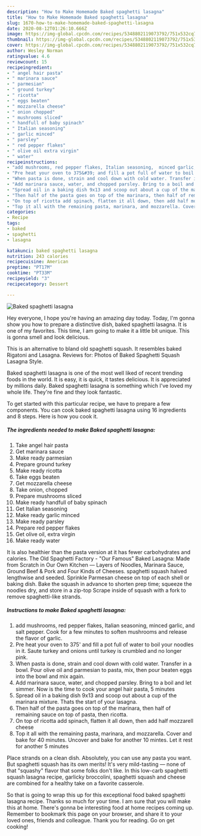 ```yaml
---
description: "How to Make Homemade Baked spaghetti lasagna"
title: "How to Make Homemade Baked spaghetti lasagna"
slug: 1670-how-to-make-homemade-baked-spaghetti-lasagna
date: 2020-08-12T01:26:10.666Z
image: https://img-global.cpcdn.com/recipes/5348802119073792/751x532cq70/baked-spaghetti-lasagna-recipe-main-photo.jpg
thumbnail: https://img-global.cpcdn.com/recipes/5348802119073792/751x532cq70/baked-spaghetti-lasagna-recipe-main-photo.jpg
cover: https://img-global.cpcdn.com/recipes/5348802119073792/751x532cq70/baked-spaghetti-lasagna-recipe-main-photo.jpg
author: Wesley Norman
ratingvalue: 4.6
reviewcount: 15
recipeingredient:
- " angel hair pasta"
- " marinara sauce"
- " parmesian"
- " ground turkey"
- " ricotta"
- " eggs beaten"
- " mozzarella cheese"
- " onion chopped"
- " mushrooms sliced"
- " handfull of baby spinach"
- " Italian seasoning"
- " garlic minced"
- " parsley"
- " red pepper flakes"
- " olive oil extra virgin"
- " water"
recipeinstructions:
- "add mushrooms, red pepper flakes, Italian seasoning,  minced garlic, and salt pepper. Cook for a few minutes to soften mushrooms and release the flavor of garlic."
- "Pre heat your oven to 375&#39; and fill a pot full of water to boil your noodles in it. Saute turkey and onions until turkey is crumbled and no longer pink."
- "When pasta is done, strain and cool down with cold water. Transfer in a bowl. Pour olive oil and parmesian to pasta, mix, then pour beaten eggs into the bowl and mix again."
- "Add marinara sauce, water, and chopped parsley. Bring to a boil and let simmer. Now is the time to cook your angel hair pasta, 5 minutes"
- "Spread oil in a baking dish 9x13 and scoop out about a cup of the marinara mixture. Thats the start of your lasagna."
- "Then half of the pasta goes on top of the marinara, then half of remaining sauce on top of pasta, then ricotta."
- "On top of ricotta add spinach, flatten it all down, then add half mozzarell cheese"
- "Top it all with the remaining pasta, marinara, and mozzarella. Cover and bake for 40 minutes. Uncover and bake for another 10 mintes. Let it rest for another 5 minutes"
categories:
- Recipe
tags:
- baked
- spaghetti
- lasagna

katakunci: baked spaghetti lasagna 
nutrition: 243 calories
recipecuisine: American
preptime: "PT17M"
cooktime: "PT33M"
recipeyield: "3"
recipecategory: Dessert

---
```



![Baked spaghetti lasagna](https://img-global.cpcdn.com/recipes/5348802119073792/751x532cq70/baked-spaghetti-lasagna-recipe-main-photo.jpg)

Hey everyone, I hope you're having an amazing day today. Today, I'm gonna show you how to prepare a distinctive dish, baked spaghetti lasagna. It is one of my favorites. This time, I am going to make it a little bit unique. This is gonna smell and look delicious.

This is an alternative to bland old spaghetti squash. It resembles baked Rigatoni and Lasagna. Reviews for: Photos of Baked Spaghetti Squash Lasagna Style.

Baked spaghetti lasagna is one of the most well liked of recent trending foods in the world. It is easy, it is quick, it tastes delicious. It is appreciated by millions daily. Baked spaghetti lasagna is something which I've loved my whole life. They're fine and they look fantastic.


To get started with this particular recipe, we have to prepare a few components. You can cook baked spaghetti lasagna using 16 ingredients and 8 steps. Here is how you cook it.

<!--inarticleads1-->

##### The ingredients needed to make Baked spaghetti lasagna:

1. Take  angel hair pasta
1. Get  marinara sauce
1. Make ready  parmesian
1. Prepare  ground turkey
1. Make ready  ricotta
1. Take  eggs beaten
1. Get  mozzarella cheese
1. Take  onion, chopped
1. Prepare  mushrooms sliced
1. Make ready  handfull of baby spinach
1. Get  Italian seasoning
1. Make ready  garlic minced
1. Make ready  parsley
1. Prepare  red pepper flakes
1. Get  olive oil, extra virgin
1. Make ready  water


It is also healthier than the pasta version at it has fewer carbohydrates and calories. The Old Spaghetti Factory - &#34;Our Famous&#34; Baked Lasagna: Made from Scratch in Our Own Kitchen — Layers of Noodles, Marinara Sauce, Ground Beef &amp; Pork and Four Kinds of Cheeses. spaghetti squash halved lengthwise and seeded. Sprinkle Parmesan cheese on top of each shell or baking dish. Bake the squash in advance to shorten prep time; squeeze the noodles dry, and store in a zip-top Scrape inside of squash with a fork to remove spaghetti-like strands. 

<!--inarticleads2-->

##### Instructions to make Baked spaghetti lasagna:

1. add mushrooms, red pepper flakes, Italian seasoning,  minced garlic, and salt pepper. Cook for a few minutes to soften mushrooms and release the flavor of garlic.
1. Pre heat your oven to 375&#39; and fill a pot full of water to boil your noodles in it. Saute turkey and onions until turkey is crumbled and no longer pink.
1. When pasta is done, strain and cool down with cold water. Transfer in a bowl. Pour olive oil and parmesian to pasta, mix, then pour beaten eggs into the bowl and mix again.
1. Add marinara sauce, water, and chopped parsley. Bring to a boil and let simmer. Now is the time to cook your angel hair pasta, 5 minutes
1. Spread oil in a baking dish 9x13 and scoop out about a cup of the marinara mixture. Thats the start of your lasagna.
1. Then half of the pasta goes on top of the marinara, then half of remaining sauce on top of pasta, then ricotta.
1. On top of ricotta add spinach, flatten it all down, then add half mozzarell cheese
1. Top it all with the remaining pasta, marinara, and mozzarella. Cover and bake for 40 minutes. Uncover and bake for another 10 mintes. Let it rest for another 5 minutes


Place strands on a clean dish. Absolutely, you can use any pasta you want. But spaghetti squash has its own merits! It&#39;s very mild-tasting — none of that &#34;squashy&#34; flavor that some folks don&#39;t like. In this low-carb spaghetti squash lasagna recipe, garlicky broccolini, spaghetti squash and cheese are combined for a healthy take on a favorite casserole. 

So that is going to wrap this up for this exceptional food baked spaghetti lasagna recipe. Thanks so much for your time. I am sure that you will make this at home. There's gonna be interesting food at home recipes coming up. Remember to bookmark this page on your browser, and share it to your loved ones, friends and colleague. Thank you for reading. Go on get cooking!
